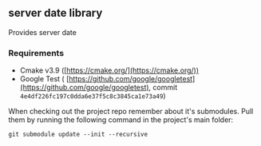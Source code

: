## server date library

Provides server date


### Requirements

- Cmake v3.9 ([https://cmake.org/](https://cmake.org/))
- Google Test ( [https://github.com/google/googletest](https://github.com/google/googletest), commit `4e4df226fc197c0dda6e37f5c8c3845ca1e73a49`)

When checking out the project repo remember about it's submodules. Pull them by running the following command
in the project's main folder:

```
git submodule update --init --recursive
```